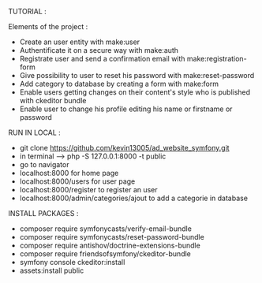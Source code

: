 TUTORIAL :

Elements of the project :
- Create an user entity with make:user
- Authentificate it on a secure way with make:auth
- Registrate user and send a confirmation email with make:registration-form
- Give possibility to user to reset his password with make:reset-password
- Add category to database by creating a form with make:form
- Enable users getting changes on their content's style who is published with ckeditor bundle
- Enable user to change his profile editing his name or firstname or password


RUN IN LOCAL :

- git clone https://github.com/kevin13005/ad_website_symfony.git
- in terminal --> php -S 127.0.0.1:8000 -t public
- go to navigator
- localhost:8000 for home page
- localhost:8000/users for user page
- localhost:8000/register to register an user
- localhost:8000/admin/categories/ajout to add a categorie in database


INSTALL PACKAGES :

- composer require symfonycasts/verify-email-bundle 
- composer require symfonycasts/reset-password-bundle
- composer require antishov/doctrine-extensions-bundle
- composer require friendsofsymfony/ckeditor-bundle   
- symfony console ckeditor:install 
- assets:install public 
